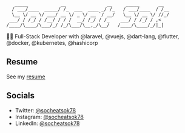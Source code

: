 ```
   _____            __               __     _____       __
  / ___/____  _____/ /_  ___  ____ _/ /_   / ___/____  / /__
  \__ \/ __ \/ ___/ __ \/ _ \/ __ `/ __/   \__ \/ __ \/ //_/
 ___/ / /_/ / /__/ / / /  __/ /_/ / /_    ___/ / /_/ / ,<
/____/\____/\___/_/ /_/\___/\__,_/\__/   /____/\____/_/|_|

```

👨‍💻 Full-Stack Developer with @laravel, @vuejs, @dart-lang, @flutter, @docker, @kubernetes, @hashicorp

## Resume

See my [resume][resume-url]

## Socials

- Twitter: [@socheatsok78][twitter-url]
- Instagram: [@socheatsok78][instagram-url]
- LinkedIn: [@socheatsok78][linkedin-url]

<!-- Links -->
[resume-url]: https://registry.jsonresume.org/socheatsok78
[twitter-url]: https://twitter.com/socheatsok78
[instagram-url]: https://www.instagram.com/socheatsok78
[linkedin-url]: https://www.linkedin.com/in/socheatsok78
